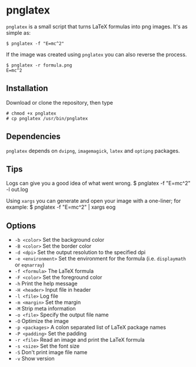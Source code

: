 # pnglatex
`pnglatex` is a small script that turns LaTeX formulas into png images. It's as simple as:

    $ pnglatex -f "E=mc^2"

If the image was created using `pnglatex` you can also reverse the process.

    $ pnglatex -r formula.png
    E=mc^2

## Installation
Download or clone the repository, then type

    # chmod +x pnglatex
    # cp pnglatex /usr/bin/pnglatex

## Dependencies
`pnglatex` depends on `dvipng`, `imagemagick`, `latex` and `optipng` packages.

## Tips
Logs can give you a good idea of what went wrong.
    $ pnglatex -f "E=mc^2" -l out.log

Using `xargs` you can generate and open your image with a one-liner; for example:
    $ pnglatex -f "E=mc^2" | xargs eog

## Options
+ `-b <color>` Set the background color
+ `-B <color>` Set the border color
+ `-d <dpi>` Set the output resolution to the specified dpi
+ `-e <environment>` Set the environment for the formula (i.e. `displaymath` or `eqnarray`)
+ `-f <formula>` The LaTeX formula
+ `-F <color>` Set the foreground color
+ `-h` Print the help message
+ `-H <header>` Input file in header
+ `-l <file>` Log file
+ `-m <margin>` Set the margin
+ `-M` Strip meta information
+ `-o <file>` Specify the output file name
+ `-O` Optimize the image
+ `-p <packages>` A colon separated list of LaTeX package names
+ `-P <padding>` Set the padding
+ `-r <file>` Read an image and print the LaTeX formula
+ `-s <size>` Set the font size
+ `-S` Don't print image file name
+ `-v` Show version
